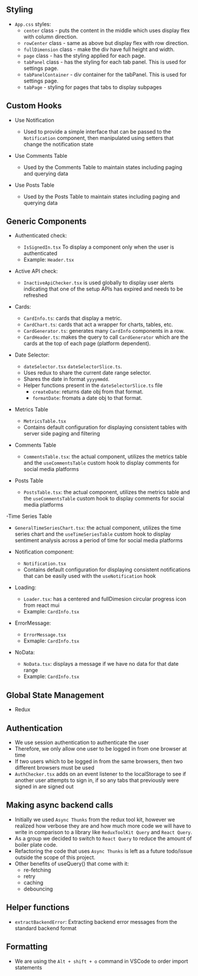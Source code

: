 ## Styling

- `App.css` styles:
  - `center` class - puts the content in the middle which uses display flex with column direction.
  - `rowCenter` class - same as above but display flex with row direction.
  - `fullDimension` class - make the div have full height and width.
  - `page` class - has the styling applied for each page.
  - `tabPanel` class - has the styling for each tab panel. This is used for settings page.
  - `tabPanelContainer` - div container for the tabPanel. This is used for settings page.
  - `tabPage` - styling for pages that tabs to display subpages

## Custom Hooks

- Use Notification

  - Used to provide a simple interface that can be passed to the `Notification` component, then manipulated using setters that change the notification state

- Use Comments Table

  - Used by the Comments Table to maintain states including paging and querying data

- Use Posts Table

  - Used by the Posts Table to maintain states including paging and querying data

## Generic Components

- Authenticated check:

  - `IsSignedIn.tsx` To display a component only when the user is authenticated
  - Example: `Header.tsx`

- Active API check:

  - `InactiveApiChecker.tsx` is used globally to display user alerts indicating that one of the setup APIs has expired and needs to be refreshed

- Cards:

  - `CardInfo.ts`: cards that display a metric.
  - `CardChart.ts`: cards that act a wrapper for charts, tables, etc.
  - `CardGenerator.ts`: generates many `CardInfo` components in a row.
  - `CardHeader.ts`: makes the query to call `CardGenerator` which are the cards at the top of each page (platform dependent).

- Date Selector:

  - `dateSelector.tsx` `dateSelectorSlice.ts`.
  - Uses redux to share the current date range selector.
  - Shares the date in format `yyyymmdd`.
  - Helper functions present in the `dateSelectorSlice.ts` file
    - `createDate`: returns date obj from that format.
    - `formatDate`: fromats a date obj to that format.

- Metrics Table

  - `MetricsTable.tsx`
  - Contains default configuration for displaying consistent tables with server side paging and filtering

- Comments Table

  - `CommentsTable.tsx`: the actual component, utilizes the metrics table and the `useCommentsTable` custom hook to display comments for social media platforms

- Posts Table

  - `PostsTable.tsx`: the actual component, utilizes the metrics table and the `useCommentsTable` custom hook to display comments for social media platforms

-Time Series Table

- `GeneralTimeSeriesChart.tsx`: the actual component, utilizes the time series chart and the `useTimeSeriesTable` custom hook to display sentiment analysis across a period of time for social media platforms

- Notification component:

  - `Notification.tsx`
  - Contains default configuration for displaying consistent notifications that can be easily used with the `useNotification` hook

- Loading:

  - `Loader.tsx`: has a centered and fullDimesion circular progress icon from react mui
  - Example: `CardInfo.tsx`

- ErrorMessage:

  - `ErrorMessage.tsx`
  - Exmaple: `CardInfo.tsx`

- NoData:
  - `NoData.tsx`: displays a message if we have no data for that date range
  - Example: `CardInfo.tsx`

## Global State Management

- Redux

## Authentication

- We use session authentication to authenticate the user
- Therefore, we only allow one user to be logged in from one browser at time
- If two users which to be logged in from the same browsers, then two different browsers must be used
- `AuthChecker.tsx` adds on an event listener to the localStorage to see if another user attempts to sign in, if so any tabs that previously were signed in are signed out

## Making async backend calls

- Initially we used `Async Thunks` from the redux tool kit, however we realized how verbose they are and how much more code we will have to write in comparison to a library like `ReduxToolKit Query` and `React Query`.
- As a group we decided to switch to `React Query` to reduce the amount of boiler plate code.
- Refactoring the code that uses `Async Thunks` is left as a future todo/issue outside the scope of this project.
- Other benefits of useQuery() that come with it:
  - re-fetching
  - retry
  - caching
  - debouncing

## Helper functions

- `extractBackendError`: Extracting backend error messages from the standard backend format

## Formatting

- We are using the `Alt + shift + o` command in VSCode to order import statements
